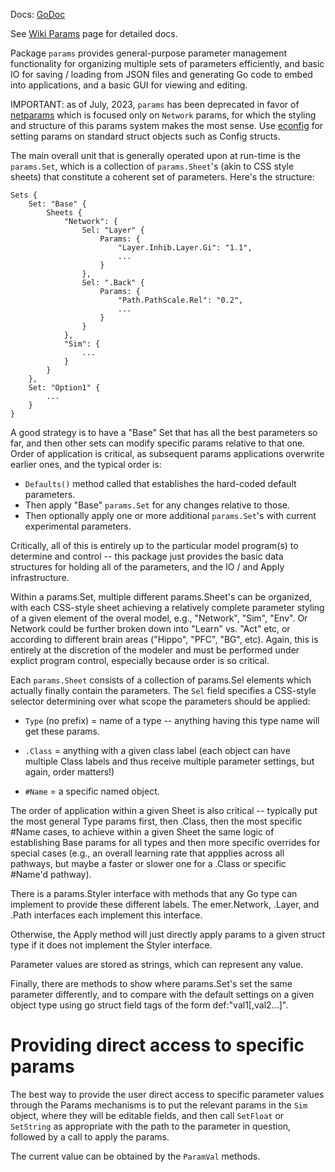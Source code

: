Docs: [GoDoc](https://pkg.go.dev/github.com/emer/emergent/params)

See [Wiki Params](https://github.com/emer/emergent/wiki/Params) page for detailed docs.

Package `params` provides general-purpose parameter management functionality for organizing multiple sets of parameters efficiently, and basic IO for saving / loading from JSON files and generating Go code to embed into applications, and a basic GUI for viewing and editing.

IMPORTANT: as of July, 2023, `params` has been deprecated in favor of [netparams](../netparams) which is focused only on `Network` params, for which the styling and structure of this params system makes the most sense.  Use [econfig](../econfig) for setting params on standard struct objects such as Config structs.

The main overall unit that is generally operated upon at run-time is the `params.Set`, which is a collection of `params.Sheet`'s (akin to CSS style sheets) that constitute a coherent set of parameters.  Here's the structure:

```
Sets {
    Set: "Base" {
        Sheets {
            "Network": {
                Sel: "Layer" {
                    Params: {
                        "Layer.Inhib.Layer.Gi": "1.1",
                        ...
                    }
                },
                Sel: ".Back" {
                    Params: {
                        "Path.PathScale.Rel": "0.2",
                        ...
                    }
                }
            },
            "Sim": {
                ...
            }
        }
    },
    Set: "Option1" {
        ...
    }
}        
```


A good strategy is to have a "Base" Set that has all the best parameters so far, and then other sets can modify specific params relative to that one. Order of application is critical, as subsequent params applications overwrite earlier ones, and the typical order is:

* `Defaults()` method called that establishes the hard-coded default parameters.
* Then apply "Base" `params.Set` for any changes relative to those.
* Then optionally apply one or more additional `params.Set`'s with current experimental parameters.

Critically, all of this is entirely up to the particular model program(s) to determine and control -- this package just provides the basic data structures for holding all of the parameters, and the IO / and Apply infrastructure.

Within a params.Set, multiple different params.Sheet's can be organized, with each CSS-style sheet achieving a relatively complete parameter styling of a given element of the overal model, e.g., "Network", "Sim", "Env". Or Network could be further broken down into "Learn" vs. "Act" etc, or according to different brain areas ("Hippo", "PFC", "BG", etc). Again, this is entirely at the discretion of the modeler and must be performed under explict program control, especially because order is so critical.

Each `params.Sheet` consists of a collection of params.Sel elements which actually finally contain the parameters.  The `Sel` field specifies a CSS-style selector determining over what scope the parameters should be applied:

* `Type` (no prefix) = name of a type -- anything having this type name will get these params.

* `.Class` = anything with a given class label (each object can have multiple Class labels and thus receive multiple parameter settings, but again, order matters!)

* `#Name` = a specific named object.

The order of application within a given Sheet is also critical -- typically put the most general Type params first, then .Class, then the most specific #Name cases, to achieve within a given Sheet the same logic of establishing Base params for all types and then more specific overrides for special cases (e.g., an overall learning rate that appplies across all pathways, but maybe a faster or slower one for a .Class or specific #Name'd pathway).

There is a params.Styler interface with methods that any Go type can implement to provide these different labels.  The emer.Network, .Layer, and .Path interfaces each implement this interface.

Otherwise, the Apply method will just directly apply params to a given struct type if it does not implement the Styler interface.

Parameter values are stored as strings, which can represent any value.

Finally, there are methods to show where params.Set's set the same parameter differently, and to compare with the default settings on a given object type using go struct field tags of the form def:"val1[,val2...]".

# Providing direct access to specific params

The best way to provide the user direct access to specific parameter values through the Params mechanisms is to put the relevant params in the `Sim` object, where they will be editable fields, and then call `SetFloat` or `SetString` as appropriate with the path to the parameter in question, followed by a call to apply the params.

The current value can be obtained by the `ParamVal` methods.


